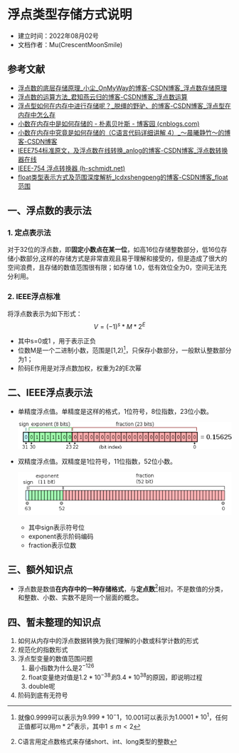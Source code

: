 #  浮点类型存储方式说明

* 建立时间：2022年08月02号
* 文档作者：Mu(CrescentMoonSmile)



##  参考文献

* [ 浮点数的底层存储原理_小尘_OnMyWay的博客-CSDN博客_浮点数存储原理](https://blog.csdn.net/qq_45656248/article/details/115439953)
* [浮点数的运算方法_君知燕云归的博客-CSDN博客_浮点数运算](https://blog.csdn.net/weixin_51760209/article/details/124074076)
* [浮点型如何在内存中进行存储呢？_脱缰的野驴、的博客-CSDN博客_浮点型在内存中怎么存](https://blog.csdn.net/lcc11223/article/details/121560600)
* [小数在内存中是如何存储的 - 朴素贝叶斯 - 博客园 (cnblogs.com)](https://www.cnblogs.com/zjuhaohaoxuexi/p/16177144.html)
* [小数在内存中究竟是如何存储的（C语言代码详细讲解 4）_～晨曦静竹～的博客-CSDN博客](https://blog.csdn.net/qq_43515862/article/details/108799206)
* [IEEE754标准原文，及浮点数在线转换_anlog的博客-CSDN博客_浮点数转换器在线](https://blog.csdn.net/anlog/article/details/121289832)
* [IEEE-754 浮点转换器 (h-schmidt.net)](https://www.h-schmidt.net/FloatConverter/IEEE754.html)
* [float类型表示方式及范围深度解析_lcdxshengpeng的博客-CSDN博客_float 范围](https://blog.csdn.net/lcdxshengpeng/article/details/103628533)



##  一、浮点数的表示法

###  1. 定点表示法

对于32位的浮点数，即**固定小数点在某一位**，如高16位存储整数部分，低16位存储小数部分,这样的存储方式是非常直观且易于理解和接受的，但是造成了很大的空间浪费，且存储的数值范围很有限；如存储 1.0，低有效位全为0，空间无法充分利用。

###  2. IEEE浮点标准

将浮点数表示为如下形式：
$$
V = (-1)^s*M*2^E
$$

* 其中s=0或1 ，用于表示正负
* 位数M是一个二进制小数，范围是[1,2)[^1.1]，只保存小数部分，一般默认整数部分为1；
* 阶码E作用是对浮点数加权，权重为2的E次幂

[^1.1]:就像0.9999可以表示为$9.999*10^-1$，10.001可以表示为$1.0001*10^1$，任何正值都可以用$m*2^e$表示，其中$1\leq m<2$

##  二、IEEE浮点表示法

* 单精度浮点值。单精度是这样的格式，1位符号，8位指数，23位小数。

  ![float保存方式](image_浮点型存储方式说明/浮点型存储方式1.png)

* 双精度浮点值。双精度是1位符号，11位指数，52位小数。

  ![double保存方式](image_浮点型存储方式说明/浮点型存储方式2.png)

  * 其中sign表示符号位
  * exponent表示阶码编码
  * fraction表示位数

##  三、额外知识点

* 浮点数是数值**在内存中的一种存储格式**，与**定点数**[^3.1]相对。不是数值的分类，和整数、小数、实数不是同一个层面的概念。

[^3.1]:C语言用定点数格式来存储short、int、long类型的整数



##  四、暂未整理的知识点

1. 如何从内存中的浮点数据转换为我们理解的小数或科学计数的形式
2. 规范化的指数形式
3. 浮点型变量的数值范围问题
   1. 最小指数为什么是$2^{-126}$
   2. float变量绝对值是$1.2*10^{-38}到3.4*10^{38}$的原因，即说明过程
   3. double呢
4. 阶码到底有无符号

